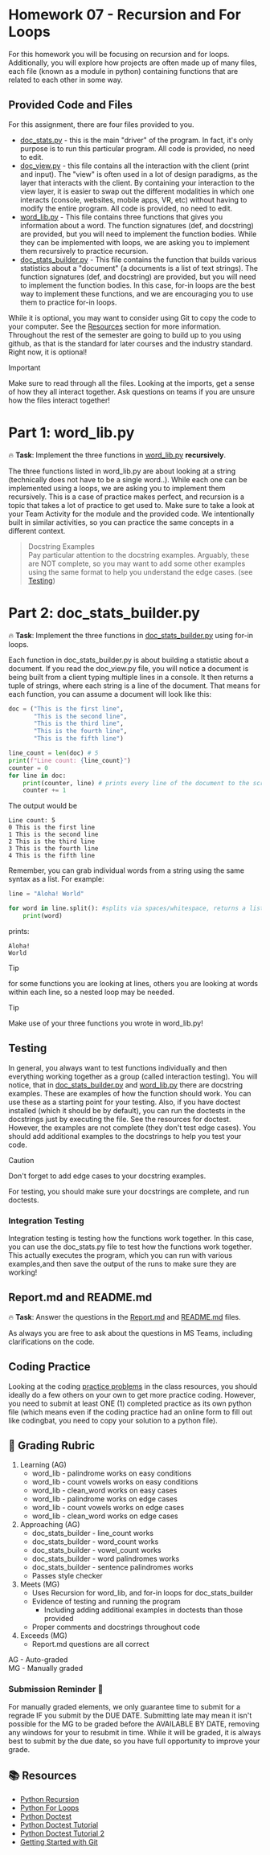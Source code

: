 # Homework 07 - Recursion and For Loops

For this homework you will be focusing on recursion and for loops. Additionally, you will explore how projects are often made up of many files, each file (known as a module in python) containing functions that are related to each other in some way. 

## Provided Code and Files
For this assignment, there are four files provided to you.
* [doc_stats.py](../src/doc_stats.py) - this is the main "driver" of the program. In fact, it's only purpose is to run this particular program. All code is provided, no need to edit. 
* [doc_view.py](../src/doc_view.py) - this file contains all the interaction with the client (print and input). The "view" is often used in a lot of design paradigms, as the layer that interacts with the client. By containing your interaction to the view layer, it is easier to swap out the different modalities in which one interacts (console, websites, mobile apps, VR, etc) without having to modify the entire program. All code is provided, no need to edit.
* [word_lib.py](../src/word_lib.py) - This file contains three functions that gives you information about a word. The function signatures (def, and docstring) are provided, but you will need to implement the function bodies. While they can be implemented with loops, we are asking you to implement them recursively to practice recursion.
* [doc_stats_builder.py](../src/doc_stats_builder.py) - This file contains the function that builds various statistics about a "document" (a documents is a list of text strings). The function signatures (def, and docstring) are provided, but you will need to implement the function bodies. In this case, for-in loops are the best way to implement these functions, and we are encouraging you to use them to practice for-in loops. 

While it is optional, you may want to consider using Git to copy the code to your computer. See the [Resources](#using-git-to-copy-the-code) section for more information. Throughout the rest of the semester are going to build up to you using github, as that is the standard for later courses and the industry standard. Right now, it is optional! 

> [!IMPORTANT]  
> Make sure to read through all the files. Looking at the imports, get a sense of how they all interact together. 
> Ask questions on teams if you are unsure how the files interact together!

# Part 1: word_lib.py

:fire: **Task**: Implement the three functions in [word_lib.py](../src/word_lib.py) **recursively**.

The three functions listed in word_lib.py are about looking at a string (technically does not have to be a single word..). While each one can be implemented using a loops, we are asking you to implement them recursively. This is a case of practice makes perfect, and recursion is a topic that takes a lot of practice to get used to. Make sure to take a look at your Team Activity for the module and the provided code. We intentionally built in similar activities, so you can practice the same concepts in a different context.

> Docstring Examples  
> Pay particular attention to the docstring examples. Arguably, these are NOT complete, so you may
> want to add some other examples using the same format to help you understand the edge cases. (see [Testing](#testing))

# Part 2: doc_stats_builder.py

:fire: **Task**: Implement the three functions in [doc_stats_builder.py](../src/doc_stats_builder.py) using for-in loops.

Each function in doc_stats_builder.py is about building a statistic about a document. If you read the doc_view.py file, you will notice a document is being built from a client typing multiple lines in a console. It then returns a tuple of strings, where each string is a line of the document. That means for each function, you can assume a document will look like this:

```python
doc = ("This is the first line",
       "This is the second line",
       "This is the third line",
       "This is the fourth line",
       "This is the fifth line")

line_count = len(doc) # 5
print(f"Line count: {line_count}")
counter = 0
for line in doc:
    print(counter, line) # prints every line of the document to the screen, with a counter in front of it
    counter += 1
```
The output would be

```text
Line count: 5
0 This is the first line
1 This is the second line
2 This is the third line
3 This is the fourth line
4 This is the fifth line
```

Remember, you can grab individual words from a string using the same syntax as a list. For example:

```python
line = "Aloha! World"

for word in line.split(): #splits via spaces/whitespace, returns a list of words
    print(word)
```
prints: 

```text
Aloha!
World
```

> [!TIP]
> for some functions you are looking at lines, others you are looking at words within each line, so a nested loop may be needed.

> [!TIP]
> Make use of your three functions you wrote in word_lib.py!

## Testing
In general, you always want to test functions individually and then everything working together as a group (called interaction testing). You will notice, that in [doc_stats_builder.py](../src/doc_stats_builder.py) and [word_lib.py](../src/word_lib.py) there are docstring examples. These are examples of how the function should work. You can use these as a starting point for your testing. Also, if you have doctest installed (which it should be by default), you can run the doctests in the docstrings just by executing the file. See the resources for doctest. However, the examples are not complete (they don't test edge cases). You should add additional examples to the docstrings to help you test your code.

> [!CAUTION]
> Don't forget to add edge cases to your docstring examples.

For testing, you should make sure your docstrings are complete, and run doctests.

### Integration Testing
Integration testing is testing how the functions work together. In this case, you can use the doc_stats.py file to test how the functions work together. This actually executes the program, which you can run with various examples,and then save the output of the runs to make sure they are working! 




## Report.md and README.md

:fire: **Task**: Answer the questions in the [Report.md](../Report.md) and [README.md](../README.md) files.

As always you are free to ask about the questions in MS Teams, including clarifications on the code.

## Coding Practice
Looking at the coding [practice problems](https://github.com/CS5001-khoury/Resources/blob/main/PracticeProblems.md) in the class resources, you should ideally do a few
others on your own to get more practice coding.  However, you need to submit at least ONE (1)
completed practice as its own python file (which means even if the coding practice had an online
form to fill out like codingbat, you need to copy your solution to a python file).

## 📝 Grading Rubric



1. Learning (AG)
   * word_lib - palindrome works on easy conditions
   * word_lib - count vowels works on easy conditions
   * word_lib - clean_word works on easy cases
   * word_lib - palindrome works on edge cases
   * word_lib - count vowels works on edge cases
   * word_lib - clean_word works on edge cases
2. Approaching  (AG)
   * doc_stats_builder - line_count works
   * doc_stats_builder - word_count works
   * doc_stats_builder - vowel_count works
   * doc_stats_builder - word palindromes works
   * doc_stats_builder - sentence palindromes works
   * Passes style checker
3. Meets  (MG)
   * Uses Recursion for word_lib, and for-in loops for doc_stats_builder
   * Evidence of testing and running the program
     * Including adding additional examples in doctests than those provided
   * Proper comments and docstrings throughout code 
4. Exceeds  (MG)
   * Report.md questions are all correct
  
   

  

AG - Auto-graded  
MG - Manually graded



### Submission Reminder 🚨
For manually graded elements, we only guarantee time to submit for a regrade IF you submit by the DUE DATE. Submitting late may mean it isn't possible for the MG to be graded before the AVAILABLE BY DATE, removing any windows for your to resubmit in time. While it will be graded, it is always best to submit by the due date, so you have full opportunity to improve your grade.

## 📚 Resources
* [Python Recursion](https://realpython.com/python-thinking-recursively/)
* [Python For Loops](https://realpython.com/python-for-loop/)
* [Python Doctest](https://docs.python.org/3/library/doctest.html)
* [Python Doctest Tutorial](https://pymotw.com/3/doctest/)
* [Python Doctest Tutorial 2](https://realpython.com/python-doctest/)
* [Getting Started with Git](https://docs.github.com/en/get-started/getting-started-with-git) 
 